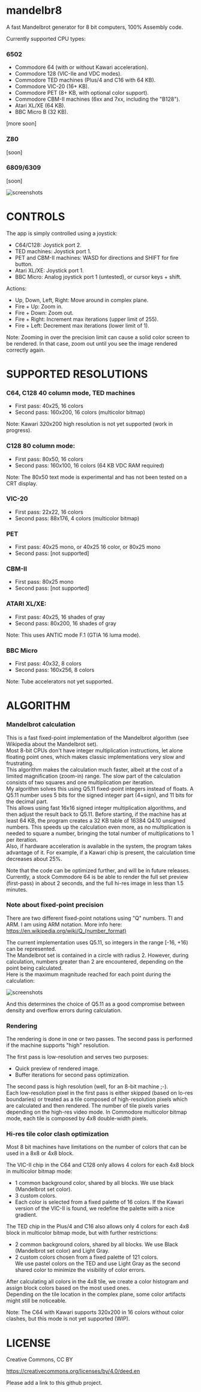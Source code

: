 # mandelbr8
A fast Mandelbrot generator for 8 bit computers, 100% Assembly code.  

Currently supported CPU types:
### 6502
- Commodore 64 (with or without Kawari acceleration).
- Commodore 128 (VIC-IIe and VDC modes).
- Commodore TED machines (Plus/4 and C16 with 64 KB).
- Commodore VIC-20 (16+ KB).
- Commodore PET (8+ KB, with optional color support).
- Commodore CBM-II machines (6xx and 7xx, including the "B128").
- Atari XL/XE (64 KB).
- BBC Micro B (32 KB).

[more soon]

### Z80
[soon]

### 6809/6309
[soon]

![screenshots](media/mandel8-20250228.jpg)

# CONTROLS

The app is simply controlled using a joystick:
- C64/C128: Joystick port 2.
- TED machines: Joystick port 1.
- PET and CBM-II machines: WASD for directions and SHIFT for fire button.
- Atari XL/XE: Joystick port 1.
- BBC Micro: Analog joystick port 1 (untested), or cursor keys + shift.

Actions:
- Up, Down, Left, Right: Move around in complex plane.
- Fire + Up: Zoom in.
- Fire + Down: Zoom out.
- Fire + Right: Increment max iterations (upper limit of 255).
- Fire + Left: Decrement max iterations (lower limit of 1).

Note: Zooming in over the precision limit can cause a solid color screen to be rendered. In that case, zoom out until you see the image rendered correctly again.

# SUPPORTED RESOLUTIONS

### C64, C128 40 column mode, TED machines
- First pass: 40x25, 16 colors
- Second pass: 160x200, 16 colors (multicolor bitmap)

Note: Kawari 320x200 high resolution is not yet supported (work in progress).

### C128 80 column mode:
- First pass: 80x50, 16 colors
- Second pass: 160x100, 16 colors (64 KB VDC RAM required)

Note: The 80x50 text mode is experimental and has not been tested on a CRT display.

### VIC-20
- First pass: 22x22, 16 colors
- Second pass: 88x176, 4 colors (multicolor bitmap)

### PET
- First pass: 40x25 mono, or 40x25 16 color, or 80x25 mono
- Second pass: [not supported]

### CBM-II
- First pass: 80x25 mono
- Second pass: [not supported]

### ATARI XL/XE:
- First pass: 40x25, 16 shades of gray
- Second pass: 80x200, 16 shades of gray

Note: This uses ANTIC mode F.1 (GTIA 16 luma mode).

### BBC Micro
- First pass: 40x32, 8 colors
- Second pass: 160x256, 8 colors

Note: Tube accelerators not yet supported.


# ALGORITHM

### Mandelbrot calculation
This is a fast fixed-point implementation of the Mandelbrot algorithm (see Wikipedia about the Mandelbrot set).  
Most 8-bit CPUs don't have integer multiplication instructions, let alone floating point ones, which makes classic implementations very slow and frustrating.  
This algorithm makes the calculation much faster, albeit at the cost of a limited magnification (zoom-in) range. 
The slow part of the calculation consists of two squares and one multiplication per iteration.  
My algorithm solves this using Q5.11 fixed-point integers instead of floats. A Q5.11 number uses 5 bits for the signed integer part (4+sign), and 11 bits for the decimal part.  
This allows using fast 16x16 signed integer multiplication algorithms, and then adjust the result back to Q5.11.
Before starting, if the machine has at least 64 KB, the program creates a 32 KB table of 16384 Q4.10 unsigned numbers. This speeds up the calculation even more, as no multiplication is needed to square a number, bringing the total number of multiplications to 1 per iteration.  
Also, if hardware acceleration is available in the system, the program takes advantage of it. For example, if a Kawari chip is present, the calculation time decreases about 25%.  

Note that the code can be optimized further, and will be in future releases.  
Currently, a stock Commodore 64 is be able to render the full set preview (first-pass) in about 2 seconds, and the full hi-res image in less than 1.5 minutes.

### Note about fixed-point precision

There are two different fixed-point notations using "Q" numbers. TI and ARM. I am using ARM notation. More info here:  
https://en.wikipedia.org/wiki/Q_(number_format)  

The current implementation uses Q5.11, so integers in the range [-16, +16) can be represented.  
The Mandelbrot set is contained in a circle with radius 2. However, during calculation, numbers greater than 2 are encountered, depending on the point being calculated.  
Here is the maximum magnitude reached for each point during the calculation:  

![screenshots](media/max_values.jpg)

And this determines the choice of Q5.11 as a good compromise between density and overflow errors during calculation.

### Rendering

The rendering is done in one or two passes. The second pass is performed if the machine supports "high" resolution.

The first pass is low-resolution and serves two purposes:
- Quick preview of rendered image.
- Buffer iterations for second pass optimization.

The second pass is high resolution (well, for an 8-bit machine ;-).  
Each low-resolution pixel in the first pass is either skipped (based on lo-res boundaries) or treated as a tile composed of high-resolution pixels which are calculated and then rendered.
The number of tile pixels varies depending on the high-res video mode. In Commodore multicolor bitmap mode, each tile is composed by 4x8 double-width pixels.

### Hi-res tile color clash optimization

Most 8 bit machines have limitations on the number of colors that can be used in a 8x8 or 4x8 block.  

The VIC-II chip in the C64 and C128 only allows 4 colors for each 4x8 block in multicolor bitmap mode:
- 1 common background color, shared by all blocks. We use black (Mandelbrot set color).
- 3 custom colors.
- Each color is selected from a fixed palette of 16 colors. If the Kawari version of the VIC-II is found, we redefine the palette with a nice gradient.

The TED chip in the Plus/4 and C16 also allows only 4 colors for each 4x8 block in multicolor bitmap mode, but with further restrictions:
- 2 common background colors, shared by all blocks. We use Black (Mandelbrot set color) and Light Gray.
- 2 custom colors chosen from a fixed palette of 121 colors.  
We use pastel colors on the TED and use Light Gray as the second shared color to minimize the visibility of color errors.

After calculating all colors in the 4x8 tile, we create a color histogram and assign block colors based on the most used ones.  
Depending on the tile location in the complex plane, some color artifacts might still be noticeable.

Note: The C64 with Kawari supports 320x200 in 16 colors without color clashes, but this mode is not yet supported (WIP).

# LICENSE

Creative Commons, CC BY

https://creativecommons.org/licenses/by/4.0/deed.en

Please add a link to this github project.
